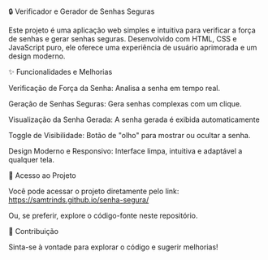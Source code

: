 🔒 Verificador e Gerador de Senhas Seguras

Este projeto é uma aplicação web simples e intuitiva para verificar a força de senhas e gerar senhas seguras. Desenvolvido com HTML, CSS e JavaScript puro, ele oferece uma experiência de usuário aprimorada e um design moderno.

✨ Funcionalidades e Melhorias

Verificação de Força da Senha: Analisa a senha em tempo real.

Geração de Senhas Seguras: Gera senhas complexas com um clique.

Visualização da Senha Gerada: A senha gerada é exibida automaticamente 

Toggle de Visibilidade: Botão de "olho" para mostrar ou ocultar a senha.

Design Moderno e Responsivo: Interface limpa, intuitiva e adaptável a qualquer tela.

🔗 Acesso ao Projeto

Você pode acessar o projeto diretamente pelo link: https://samtrinds.github.io/senha-segura/

Ou, se preferir, explore o código-fonte neste repositório.

🤝 Contribuição

Sinta-se à vontade para explorar o código e sugerir melhorias!

